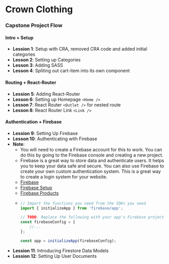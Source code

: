 # Crown Clothing
### Capstone Project Flow
#### Intro + Setup
- __Lession 1__: Setup with CRA, removed CRA code and added initial categories
- __Lesson 2__: Setting up Categories
- __Lesson 3__: Adding SASS
- __Lesson 4__: Spliting out cart-item into its own component
#### Routing + React-Router
- __Lession 5__: Adding React-Router
- __Lesson 6__: Setting up Homepage `<Home />`
- __Lesson 7__: React Router `<Outlet />` for nested route
- __Lesson 8__: React Router Link `<Link />` 

#### Authentication + Firebase
- __Lession 9__: Setting Up Firebase
- __Lesson 10__: Authenticating with Firebase
- __Note__:
  - You will need to create a Firebase account for this to work.  You can do this by going to the Firebase console and creating a new project.
  - Firebase is a great way to store data and authenticate users. It helps you to keep your data safe and secure. You can also use Firebase to create your own custom authentication system. This is a great way to create a login system for your website.
  - [Firebase](https://firebase.google.com/)
  - [Firebase Setup](https://firebase.google.com/docs/web/setup)
  - [Firebase Products](https://firebase.google.com/docs/web/setup#available-libraries)
  - ```js // Firebase Setup
    // Import the functions you need from the SDKs you need
    import { initializeApp } from 'firebase/app';

    // TODO: Replace the following with your app's Firebase project configuration
    const firebaseConfig = {
        //...
    };

    const app = initializeApp(firebaseConfig);
    ```
- __Lession 11__: Introducing Firestore Data Models
- __Lession 12__: Setting Up User Documents
